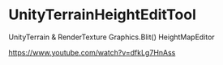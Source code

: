 # UnityTerrainHeightEditTool
UnityTerrain &amp; RenderTexture Graphics.Blit() HeightMapEditor

https://www.youtube.com/watch?v=dfkLg7HnAss
